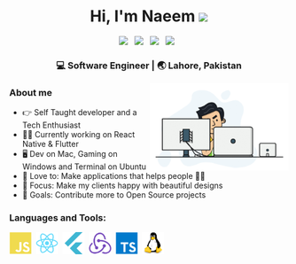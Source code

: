 <div align="center">
  <h1>Hi, I'm Naeem <img src="https://media.giphy.com/media/hvRJCLFzcasrR4ia7z/giphy.gif" width="25px"></h1>
</div>
 
<p align='center'> 
<a target="_blank" href="http://naeemqaswar.me" alt="Profile" title="Profile Website"><img height="30" src="https://image.flaticon.com/icons/png/512/607/607421.png"></a>&nbsp;&nbsp;
<a target="_blank" href="https://linkedin.com/in/naeemqaswar" alt="LinkedIn" title="LinkedIn"><img height="30" src="https://cdn2.iconfinder.com/data/icons/social-media-2285/512/1_Linkedin_unofficial_colored_svg-128.png"></a>&nbsp;&nbsp;
<a target="_blank" href="https://twitter.com/_NaeemQaswar" alt="Twitter" title="Twitter"><img height="30" src="https://cdn2.iconfinder.com/data/icons/social-media-2285/512/1_Twitter3_colored_svg-128.png"></a>&nbsp;&nbsp;
<a target="_blank" href="https://instagram.com/naeemqaswar" alt="Instagram" title="Instagram"><img height="30" src="https://cdn2.iconfinder.com/data/icons/social-media-2285/512/1_Instagram_colored_svg_1-128.png"></a>&nbsp;&nbsp;

<div align="center"><h3>💻 Software Engineer | 🌏 Lahore, Pakistan</h3></div>



<a target="_blank" href="http://naeemqaswar.me"><img src="assets/github-intro.gif" align="right" width="250"></a>

### About me 

- 👉 Self Taught developer and a Tech Enthusiast
- 🥷🏼 Currently working on React Native & Flutter
- 🖥 Dev on Mac, Gaming on Windows and Terminal on Ubuntu
- 💚 Love to: Make applications that helps people 🧗‍♂️
- 🌱 Focus: Make my clients happy with beautiful designs
- 🥅 Goals: Contribute more to Open Source projects

### Languages and Tools:

<a align="left" target="_blank" href="https://www.javascript.com/" alt="Javascript" title="Javascript"><img height="40" src="https://raw.githubusercontent.com/devicons/devicon/master/icons/javascript/javascript-plain.svg"></a>&nbsp;
<a align="left" target="_blank" href="https://reactnative.dev/" alt="React" title="React & React Native"><img height="40" src="https://raw.githubusercontent.com/devicons/devicon/master/icons/react/react-original.svg"></a>&nbsp;
<a align="left" target="_blank" href="https://flutter.dev/" alt="Flutter" title="Flutter"><img height="40" src="https://raw.githubusercontent.com/devicons/devicon/master/icons/flutter/flutter-plain.svg"></a>&nbsp;
<a align="left" target="_blank" href="https://redux.js.org/" alt="Redux" title="Redux"><img height="40" src="https://raw.githubusercontent.com/devicons/devicon/master/icons/redux/redux-original.svg"></a>&nbsp;
<a align="left" target="_blank" href="https://www.typescriptlang.org/" alt="Typescript" title="Typescript"><img height="40" src="https://raw.githubusercontent.com/devicons/devicon/master/icons/typescript/typescript-original.svg"></a>&nbsp;
<a align="left" target="_blank" href="https://www.linux.org/" alt="Linux" title="Linux"><img height="40" src="https://raw.githubusercontent.com/devicons/devicon/master/icons/linux/linux-original.svg"></a>&nbsp;

[website]: http://naeemqaswar.me
[twitter]: https://twitter.com/_NaeemQaswar
[instagram]: https://instagram.com/naeemqaswar
[linkedin]: https://linkedin.com/in/naeemqaswar
[myWebsiteLink]: http://naeemqaswar.me

